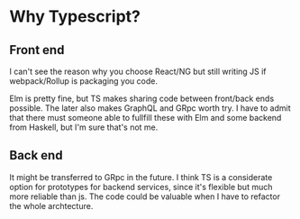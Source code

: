 # Why Typescript?

## Front end

I can't see the reason why you choose React/NG but still writing JS if webpack/Rollup is packaging you code.

Elm is pretty fine, but TS makes sharing code between front/back ends possible. The later also makes GraphQL and GRpc worth try. I have to admit that there must someone able to fullfill these with Elm and some backend from Haskell, but I'm sure that's not me.

## Back end

It might be transferred to GRpc in the future. I think TS is a considerate option for prototypes for backend services, since it's flexible but much more reliable than js. The code could be valuable when I have to refactor the whole archtecture.

